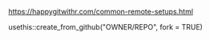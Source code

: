 https://happygitwithr.com/common-remote-setups.html


usethis::create_from_github("OWNER/REPO", fork = TRUE)
